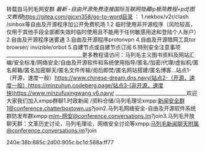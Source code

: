 转载自马列毛网安群
*最新 -自由开源免费连接国际互联网隐藏ip极简教程+pdf图文教程*https://gitea.com/gjcxn358/go-to-word目录 ：    1.nekbox/v2r/clash /sinbox等自由及开源程序加公开免费机场  1.2 临时使用非开源程序（风险较高，仅用于其他手段全部都失效时临时使用且不能用于任何敏感用途和登陆个人账户）          2.自由及开源程序迷雾通                  3.自由及开源程序protonvpn                 4.自由及开源暗网工具tor browser/ invizible/orbot                  5.自建节点或自建节点订阅           6.特别安全注意事项              _______________________________更多教程请访问：马列毛主义图书资料及网站汇编/安全标准/网络安全/自由及开源软件和系统使用指导/匿名/加密/代理/虚拟机/匿名邮箱/匿名加密聊天/匿名文件传输/阅后即焚/匿名网站搭建/匿名博客...站点1-（开源，速度一般）https://www.chinese-dream.dns.navy/站点2-（开源，速度一般）https://minzuhun.codeberg.page/站点3-(非开源，速度快)https://www.minzufuxingwang.v6.navy/ 	_____________________________欢迎大家我们加入xmpp群聊1.时政新闻 /资料仓储/马列毛理论xmpp:新闻安全群1@conference.chatterboxtown.us?join2.马列毛网络安全-自由及开源软件系统群防发布群xmpp:mlm-网安@conference.conversations.im?join3.马列毛开放聊天群：文革历史讨论，马列毛理论，网络安全讨论等xmpp:马列毛新闻聊天附属@conference.conversations.im?join

240e:38b:885c:2d00:905c:bc1d:588a:ff77
<!--stackedit_data:
eyJoaXN0b3J5IjpbMzQ5NTA3MTI5LC0zMjU3NzE0OTAsMTUwMD
k5ODE0NSwyNDUwMDMwMzUsLTIwODg3NDY2MTIsMTMxNTg4MjU5
NiwtNzM2OTM4ODIyLDU2OTQ3MDIzNiw0OTc4MTg4MTAsLTQwOT
kwMzY1MiwtODIxMTI3NzA4LDE5MjMyODQyNzgsLTE1OTQ5NDY1
MTksLTE4MjY1MzEwODgsOTc2OTQwNzI1LC0zMzg4NTMyMDAsMT
Q1NTgzMjI4LDQ5NzgxODgxMCw4MDg0NTc0OTcsMzQ4MDkwNzk4
XX0=
-->